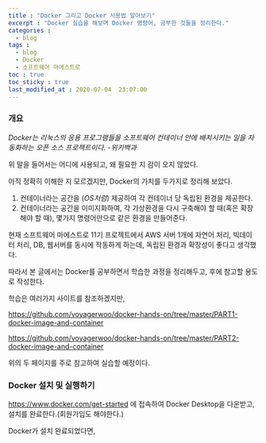 ```yaml
---
title : "Docker 그리고 Docker 사용법 알아보기"
excerpt : "Docker 실습을 해보며 Docker 명령어, 공부한 것들을 정리한다."
categories : 
  - blog
tags :
  - blog
  - Docker
  - 소프트웨어 마에스트로
toc : true
toc_sticky : true
last_modified_at : 2020-07-04  23:07:00
---
```


### 개요

*Docker는 리눅스의 응용 프로그램들을 소프트웨어 컨테이너 안에 배치시키는 일을 자동화하는 오픈 소스 프로젝트이다. -위키백과* 

위 말을 들어서는 어디에 사용되고, 왜 필요한 지 감이 오지 않았다. 

아직 정확히 이해한 지 모르겠지만, Docker의 가치를 두가지로 정리해 보았다.

1. 컨테이너라는 공간을 (*OS처럼*) 제공하여 각 컨테이너 당 독립된 환경을 제공한다.
2. 컨테이너라는 공간을 이미지화하여, 각 가상환경을 다시 구축해야 할 때(혹은 확장해야 할 때), 몇가지 명령어만으로 같은 환경을 만들어준다.

현재 소프트웨어 마에스트로 11기 프로젝트에서 AWS 서버 1개에 자연어 처리, 빅데이터 처리, DB, 웹서버를 동시에 작동하게 하는데, 독립된 환경과 확장성이 좋다고 생각했다.

따라서 본 글에서는 Docker를 공부하면서 학습한 과정을 정리해두고, 후에 참고할 용도로 작성한다.

학습은 여러가지 사이트를 참조하겠지만, 

https://github.com/voyagerwoo/docker-hands-on/tree/master/PART1-docker-image-and-container

https://github.com/voyagerwoo/docker-hands-on/tree/master/PART2-docker-image-and-container

위의 두 페이지를 주로 참고하여 실습할 예정이다.

### Docker 설치 및 실행하기

https://www.docker.com/get-started 에 접속하여 Docker Desktop을 다운받고, 설치를 완료한다.(회원가입도 해야한다.)

Docker가 설치 완료되었다면, 

